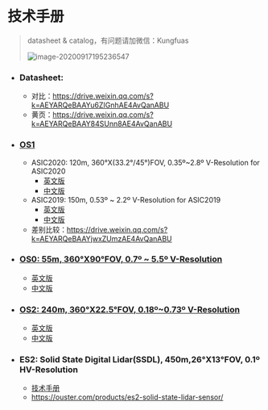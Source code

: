# 技术手册

> datasheet & catalog，有问题请加微信：Kungfuas
>
> ![image-20200917195236547](catalog.assets/image-20200917195236547.png)

- ### Datasheet:

  - 对比：https://drive.weixin.qq.com/s?k=AEYARQeBAAYu6ZIGnhAE4AvQanABU
  - 黄页：https://drive.weixin.qq.com/s?k=AEYARQeBAAY84SUnn8AE4AvQanABU

- ### [OS1](https://ouster.com/products/os1-lidar-sensor/)

  - ASIC2020:   120m, 360°X(33.2°/45°)FOV, 0.35º~2.8º V-Resolution for ASIC2020
    - [英文版](https://data.ouster.io/downloads/datasheets/datasheet-revc-v2p0-os1.pdf?__hstc=34987006.3b498ee11237b4e28da832cc795fa6b7.1603177544769.1606967208102.1607045278647.6&__hssc=34987006.1.1607045278647&__hsfp=3202914155)
    - [中文版](https://ouster.oss-cn-shanghai.aliyuncs.com/firmware%20v2.0/CN-Datasheet-revc-v2p0-os1.pdf)
  - ASIC2019:   150m, 0.53º ~ 2.2º V-Resolution for ASIC2019
    - [英文版](https://data.ouster.io/downloads/datasheets/datasheet-gen1-v2p0-os1.pdf)
    - [中文版](https://ouster.oss-cn-shanghai.aliyuncs.com/firmware%20v2.0/CN-Datasheet-gen1-v2p0-os1.pdf)
  - 差别比较：https://drive.weixin.qq.com/s?k=AEYARQeBAAYjwxZUmzAE4AvQanABU
  
- ### [OS0: 55m, 360°X90°FOV, 0.7º ~ 5.5º V-Resolution](https://ouster.com/products/os0-lidar-sensor/)

  - [英文版](https://data.ouster.io/downloads/datasheets/datasheet-revc-v2p0-os0.pdf?__hstc=34987006.3b498ee11237b4e28da832cc795fa6b7.1603177544769.1606967208102.1607045278647.6&__hssc=34987006.1.1607045278647&__hsfp=3202914155)
  - [中文版](https://ouster.oss-cn-shanghai.aliyuncs.com/firmware%20v2.0/CN-Datasheet-revc-v2p0-os0.pdf)
  
- ### [OS2: 240m, 360°X22.5°FOV, 0.18º~0.73º V-Resolution](https://ouster.com/products/os2-lidar-sensor/)

  - [英文版](https://data.ouster.io/downloads/datasheets/datasheet-revc-v2p0-os2.pdf?__hstc=34987006.3b498ee11237b4e28da832cc795fa6b7.1603177544769.1606967208102.1607045278647.6&__hssc=34987006.1.1607045278647&__hsfp=3202914155)
  - [中文版](https://ouster.oss-cn-shanghai.aliyuncs.com/firmware%20v2.0/CN-Datasheet-revc-v2p0-os2.pdf)
  
- ### ES2: Solid State Digital Lidar(SSDL), 450m,26°X13°FOV, 0.1º HV-Resolution

  - [技术手册](https://go.ouster.io/cs/c/?cta_guid=e97dc3d3-4b63-4f4a-bcf7-0d4593d2d27f&signature=AAH58kFdQHP28v9gs9upfw3I8qfELNs4aw&pageId=35504500461&placement_guid=6c0461fe-110f-4874-8325-926f80bd4cf8&click=d946c1aa-1ba1-4e02-9e10-38878e9a17fc&hsutk=c87875bc03856f8118673497d6f8d277&canon=https%3A%2F%2Fgo.ouster.io%2Fdownload%2Fdatasheet%2Fes2%2F&utm_referrer=https%3A%2F%2Fgo.ouster.io%2Fdownload%2Fdatasheet%2Fes2%2F%3F__hstc%3D34987006.3b498ee11237b4e28da832cc795fa6b7.1603177544769.1603177544769.1604239898129.2%26__hssc%3D34987006.1.1604239898129%26__hsfp%3D3765621988&portal_id=5054152&redirect_url=APefjpHtiuBEyPizW5X6_BQVVNf54NVK6r08dzAD7sebSqzRr4wCq3CSm9T4ST60iDdCRRvVTHhAfKbXkZ3yBX2fT2oXJNi0YWcdN1y81E07vlZNIO7FVUfYEcdzWPDu-Jp4XpN_scmIU_mmpLAkBJsgx4oZiwsIGlaHs-aV50GCsyWod32d71jnGtnXzN9xwsByNlnyXCnRaebkYOqUEuyXxKBkLq3f18QccUavg0rhgqReovlZ7EsCNLJx4UVY2Fg13gSpmamRTdzvrqJG8w5IvEQSohCQbWtn8tVmiB3p-Jo03_q7ag-DcDT32c4ZbXflbSxv1SnG&__hstc=82216777.c87875bc03856f8118673497d6f8d277.1603370521882.1603447050322.1604239967754.4&__hssc=82216777.2.1604239967754&__hsfp=3765621988&contentType=landing-page)
  - https://ouster.com/products/es2-solid-state-lidar-sensor/

